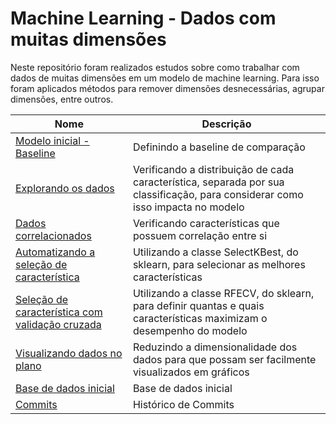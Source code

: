 # Machine Learning - Dados com muitas dimensões

Neste repositório foram realizados estudos sobre como trabalhar com dados de muitas dimensões em um modelo de machine learning. Para isso foram aplicados métodos para remover dimensões desnecessárias, agrupar dimensões, entre outros.

| Nome | Descrição |
| -- | --|
| [Modelo inicial - Baseline](https://github.com/lucasbalponti/Machine-learning-dados-com-muitas-dimensoes/blob/main/1%20-%20Modelo%20incial%20-%20Baseline.ipynb) | Definindo a baseline de comparação |
| [Explorando os dados](https://github.com/lucasbalponti/Machine-learning-dados-com-muitas-dimensoes/blob/main/2%20-%20Explorando%20os%20dados.ipynb) | Verificando a distribuição de cada característica, separada por sua classificação, para considerar como isso impacta no modelo |
| [Dados correlacionados](https://github.com/lucasbalponti/Machine-learning-dados-com-muitas-dimensoes/blob/main/3%20-%20Dados%20correlacionados.ipynb) | Verificando características que possuem correlação entre si |
| [Automatizando a seleção de característica](https://github.com/lucasbalponti/Machine-learning-dados-com-muitas-dimensoes/blob/main/4%20-%20Automatizando%20a%20sele%C3%A7%C3%A3o%20de%20caracter%C3%ADsticas.ipynb) | Utilizando a classe SelectKBest, do sklearn, para selecionar as melhores características |
| [Seleção de característica com validação cruzada](https://github.com/lucasbalponti/Machine-learning-dados-com-muitas-dimensoes/blob/main/5%20-%20Sele%C3%A7%C3%A3o%20de%20caracter%C3%ADsticas%20com%20valida%C3%A7%C3%A3o%20cruzada.ipynb) | Utilizando a classe RFECV, do sklearn, para definir quantas e quais características maximizam o desempenho do modelo |
| [Visualizando dados no plano](https://github.com/lucasbalponti/Machine-learning-dados-com-muitas-dimensoes/blob/main/6%20-%20Visualizando%20dados%20no%20plano.ipynb) | Reduzindo a dimensionalidade dos dados para que possam ser facilmente visualizados em gráficos |
| [Base de dados inicial](https://github.com/lucasbalponti/Machine-learning-dados-com-muitas-dimensoes/blob/main/exames.csv) | Base de dados inicial |
| [Commits](https://github.com/lucasbalponti/Machine-learning-dados-com-muitas-dimensoes/commits/main) | Histórico de Commits |